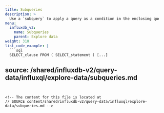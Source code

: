 ```yaml
---
title: Subqueries
description: >
  Use a `subquery` to apply a query as a condition in the enclosing query.
menu:
  influxdb_v2:
    name: Subqueries
    parent: Explore data
weight: 310
list_code_example: |
  ```sql
  SELECT_clause FROM ( SELECT_statement ) [...]
  ```
source: /shared/influxdb-v2/query-data/influxql/explore-data/subqueries.md
---
```


<!-- The content for this file is located at
// SOURCE content/shared/influxdb-v2/query-data/influxql/explore-data/subqueries.md -->
